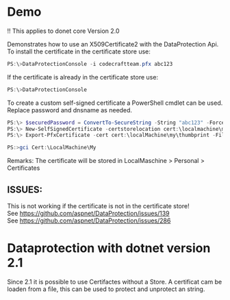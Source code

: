 ﻿# Demo
!! This applies to donet core Version 2.0

Demonstrates how to use an X509Certificate2 with the DataProtection Api.  
To install the certificate in the certificate store use:
```PowerShell
PS:\>DataProtectionConsole -i codecraftteam.pfx abc123
```

If the certificate is already in the certificate store use:
```PowerShell
PS:\>DataProtectionConsole
```

To create a custom self-signed certificate a PowerShell cmdlet can be used.
Replace password and dnsname as needed.
```PowerShell
PS:\> $securedPassword = ConvertTo-SecureString -String "abc123" -Force -AsPlainText
PS:\> New-SelfSignedCertificate -certstorelocation cert:\localmachine\my -dnsname codecraftteam
PS:\> Export-PfxCertificate -cert cert:\localMachine\my\thumbprint -FilePath e:\cert.pfx -Password $securedPassword

PS:>gci Cert:\LocalMachine\My
```
Remarks: The certificate will be stored in LocalMaschine > Personal > Certificates
## ISSUES:
This is not working if the certificate is not in the certificate store!  
See https://github.com/aspnet/DataProtection/issues/139  
See https://github.com/aspnet/DataProtection/issues/286

# Dataprotection with dotnet version 2.1
Since 2.1 it is possible to use Certifactes without a Store. A certificat cam be loaden from a file, this can be used to protect and unprotect an string.

